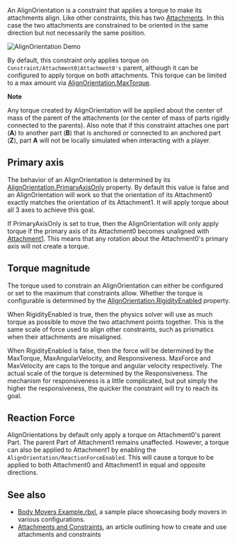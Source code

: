 An AlignOrientation is a constraint that applies a torque to make its attachments align. Like other constraints, this has two [Attachments](https://developer.roblox.com/en-us/api-reference/class/Attachment). In this case the two attachments are constrained to be oriented in the same direction but not necessarily the same position.

![AlignOrientation Demo](https://developer.roblox.com/assets/blt69a26db492586631/AlignOrientationDemo.gif)

By default, this constraint only applies torque on `Constraint/Attachment0|Attachment0's` parent, although it can be configured to apply torque on both attachments. This torque can be limited to a max amount via [AlignOrientation.MaxTorque](https://developer.roblox.com/en-us/api-reference/property/AlignOrientation/MaxTorque).

**Note**  

Any torque created by AlignOrientation will be applied about the center of mass of the parent of the attachments (or the center of mass of parts rigidly connected to the parents). Also note that if this constraint attaches one part (**A**) to another part (**B**) that is anchored or connected to an anchored part (**Z**), part **A** will not be locally simulated when interacting with a player.

Primary axis
------------

The behavior of an AlignOrientation is determined by its [AlignOrientation.PrimaryAxisOnly](https://developer.roblox.com/en-us/api-reference/property/AlignOrientation/PrimaryAxisOnly) property. By default this value is false and an AlignOrientation will work so that the orientation of its Attachment0 exactly matches the orientation of its Attachment1. It will apply torque about all 3 axes to achieve this goal.

If PrimaryAxisOnly is set to true, then the AlignOrientation will only apply torque if the primary axis of its Attachment0 becomes unaligned with [Attachment1](https://developer.roblox.com/en-us/api-reference/property/Constraint/Attachment1). This means that any rotation about the Attachment0's primary axis will not create a torque.

Torque magnitude
----------------

The torque used to constrain an AlignOrientation can either be configured or set to the maximum that constraints allow. Whether the torque is configurable is determined by the [AlignOrientation.RigidityEnabled](https://developer.roblox.com/en-us/api-reference/property/AlignOrientation/RigidityEnabled) property.

When RigidityEnabled is true, then the physics solver will use as much torque as possible to move the two attachment points together. This is the same scale of force used to align other constraints, such as prismatics when their attachments are misaligned.

When RigidityEnabled is false, then the force will be determined by the MaxTorque, MaxAngularVelocity, and Responsiveness. MaxForce and MaxVelocity are caps to the torque and angular velocity respectively. The actual scale of the torque is determined by the Responsiveness. The mechanism for responsiveness is a little complicated, but put simply the higher the responsiveness, the quicker the constraint will try to reach its goal.

Reaction Force
--------------

AlignOrientations by default only apply a torque on Attachment0's parent Part. The parent Part of Attachment1 remains unaffected. However, a torque can also be applied to Attachment1 by enabling the `AlignOrientation/ReactionForceEnabled`. This will cause a torque to be applied to both Attachment0 and Attachment1 in equal and opposite directions.

See also
--------

*   [Body Movers Example.rbxl](https://doy2mn9upadnk.cloudfront.net/uploads/default/original/3X/e/1/e17a844750802035b24f68ddcbd83f6312b8f1d6.rbxl), a sample place showcasing body movers in various configurations.
*   [Attachments and Constraints](https://developer.roblox.com/articles/Constraints), an article outlining how to create and use attachments and constraints